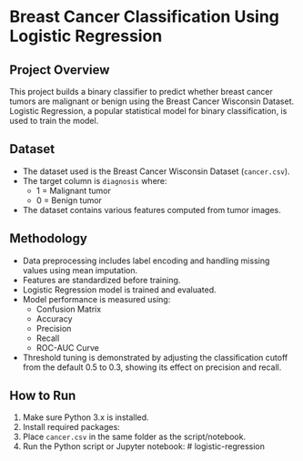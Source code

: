 # Breast Cancer Classification Using Logistic Regression

## Project Overview
This project builds a binary classifier to predict whether breast cancer tumors are malignant or benign using the Breast Cancer Wisconsin Dataset. Logistic Regression, a popular statistical model for binary classification, is used to train the model.

## Dataset
- The dataset used is the Breast Cancer Wisconsin Dataset (`cancer.csv`).
- The target column is `diagnosis` where:
  - 1 = Malignant tumor
  - 0 = Benign tumor
- The dataset contains various features computed from tumor images.

## Methodology
- Data preprocessing includes label encoding and handling missing values using mean imputation.
- Features are standardized before training.
- Logistic Regression model is trained and evaluated.
- Model performance is measured using:
  - Confusion Matrix
  - Accuracy
  - Precision
  - Recall
  - ROC-AUC Curve
- Threshold tuning is demonstrated by adjusting the classification cutoff from the default 0.5 to 0.3, showing its effect on precision and recall.

## How to Run
1. Make sure Python 3.x is installed.
2. Install required packages:
3. Place `cancer.csv` in the same folder as the script/notebook.
4. Run the Python script or Jupyter notebook:
#   l o g i s t i c - r e g r e s s i o n  
 